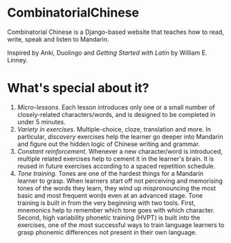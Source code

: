 CombinatorialChinese
====================

Combinatorial Chinese is a Django-based website that teaches how to read, write, speak and listen to Mandarin.

Inspired by Anki, Duolingo and _Getting Started with Latin_ by William E. Linney.

What's special about it?
========================

1. *Micro-lessons.* Each lesson introduces only one or a small number of closely-related characters/words, and is designed to be completed in under 5 minutes.
2. *Variety in exercises.* Multiple-choice, cloze, translation and more. In particular, _discovery_ exercises help the learner go deeper into Mandarin and figure out the hidden logic of Chinese writing and grammar.
3. *Constant reinforcement.* Whenever a new character/word is introduced, multiple related exercises help to cement it in the learner's brain. It is reused in future exercises according to a spaced repetition schedule.
4. *Tone training.* Tones are one of the hardest things for a Mandarin learner to grasp. When learners start off not perceiving and memorising tones of the words they learn, they wind up mispronouncing the most basic and most frequent words even at an advanced stage. Tone training is built in from the very beginning with two tools. First, mnemonics help to remember which tone goes with which character. Second, high variability phonetic training (HVPT) is built into the exercises, one of the most successful ways to train language learners to grasp phonemic differences not present in their own language. 

